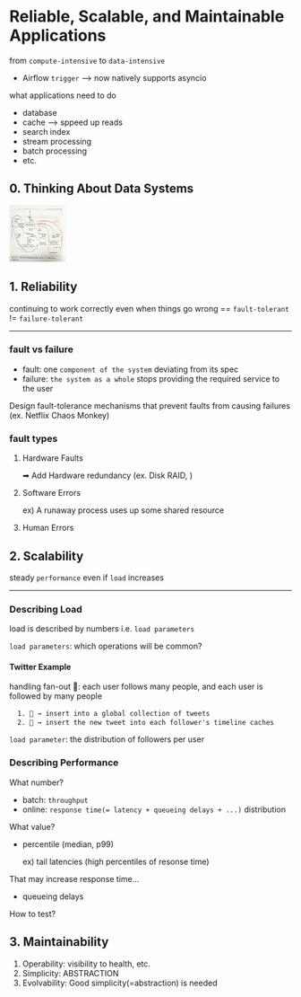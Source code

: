# Reliable, Scalable, and Maintainable Applications
from `compute-intensive` to `data-intensive`
- Airflow `trigger` --> now natively supports asyncio

what applications need to do
- database
- cache --> sppeed up reads
- search index
- stream processing
- batch processing
- etc.

## 0. Thinking About Data Systems
<img src="/assets/images/figure_1_1.JPG" alt="MarineGEO circle logo" style="height: 100px; width:100px;"/>

## 1. Reliability

continuing to work correctly even when things go wrong
== `fault-tolerant`
!= `failure-tolerant`

---

### fault vs failure
- fault: one `component of the system` deviating from its spec
- failure: `the system as a whole` stops providing the required service to the user

Design fault-tolerance mechanisms that prevent faults from causing failures
(ex. Netflix Chaos Monkey)

### fault types
1. Hardware Faults
   
    ➡ Add Hardware redundancy (ex. Disk RAID, )
   
2. Software Errors
   
   ex) A runaway process uses up some shared resource 
3. Human Errors


## 2. Scalability
steady `performance` even if `load` increases

---

### Describing Load
load is described by numbers i.e. `load parameters`

`load parameters`: which operations will be common?

#### Twitter Example
handling fan-out 🚨: each user follows many people, and each user is followed by many people

      1. 🐣 → insert into a global collection of tweets
      2. 🐣 → insert the new tweet into each follower's timeline caches

`load parameter`: the distribution of followers per user 

### Describing Performance
What number?
- batch: `throughput`
- online: `response time(= latency + queueing delays + ...)` distribution

What value?
- percentile (median, p99)
  
   ex) tail latencies (high percentiles of resonse time)

That may increase response time...
- queueing delays

How to test?

## 3. Maintainability
1. Operability: visibility to health, etc. 
2. Simplicity: ABSTRACTION
3. Evolvability: Good simplicity(=abstraction) is needed
